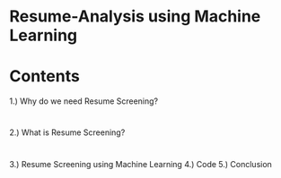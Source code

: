 # Resume-Analysis using Machine Learning 

# Contents 
1.) Why do we need Resume Screening?
#
2.) What is Resume Screening?
#
3.) Resume Screening using Machine Learning
4.) Code
5.) Conclusion    
     
 
